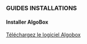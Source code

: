 ### GUIDES INSTALLATIONS

#### Installer AlgoBox

[Téléchargez le logiciel Algobox](https://www.xm1math.net/algobox/download.html)
